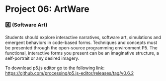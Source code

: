 # Project 06: ArtWare
### :six: (Software Art)

Students should explore interactive narratives, software art, simulations and emergent behaviors in code-based forms. Techniques and concepts must be presented through the open-source programming environment P5. The functional, interactive forms you present can be an imaginative structure, a self-portrait or any desired imagery.

To download p5.js editor go to the following link: https://github.com/processing/p5.js-editor/releases/tag/v0.6.2
